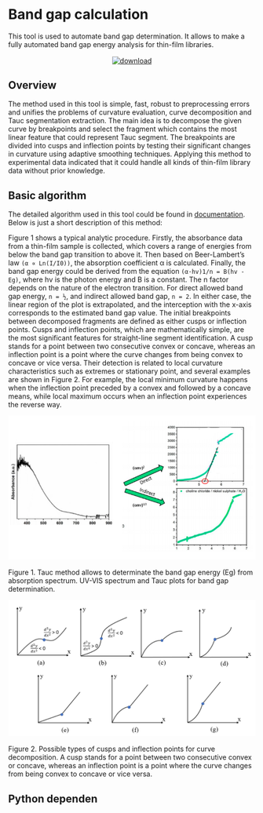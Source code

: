# Band gap calculation
This tool is used to automate band gap determination. It allows to make a fully automated band gap energy analysis
for thin-film libraries.

<p align="center">
    <a href="https://ruhr-uni-bochum.sciebo.de/s/DDnRoGzBRAAhWYg" target="_blank">
        <img align="center" alt="download" src="https://www.screentogif.com/wiki/download-now.png"/>
    </a>
</p>

## Overview
The method used in this tool is simple, fast, robust to preprocessing errors and unifies the problems of curvature evaluation, curve decomposition and Tauc segmentation extraction. The main idea is to decompose the given curve by breakpoints and select the fragment 
which contains the most linear feature that could represent Tauc segment. The breakpoints are divided into cusps and inflection points by 
testing their significant changes in curvature using adaptive smoothing techniques. Applying this method to experimental data indicated 
that it could handle all kinds of thin-film library data without prior knowledge.

## Basic algorithm
The detailed algorithm used in this tool could be found in [documentation](/assets/algorithm_bandgap.pdf). Below is just a short description of this method:


Figure 1 shows a typical analytic procedure. Firstly, the absorbance data from a thin-film sample is collected, which covers a range of energies from below the band gap transition to above it. Then based on Beer-Lambert’s law `(α ∝ Ln(I/I0))`, the absorption coefficient α is calculated. Finally, the band gap energy could be derived from the equation `(α·hv)1/n = B(hv - Eg)`, where hν is the photon energy and B is a constant. The n factor depends on the nature of the electron transition. For direct allowed band gap energy, `n = ½`, and indirect allowed band gap, `n = 2`. In either case, the linear region of the plot is extrapolated, and the interception with the x-axis corresponds to the estimated band gap value. The initial breakpoints between decomposed fragments are defined as either cusps or inflection points. Cusps and inflection points, which are mathematically simple, are the most significant features for straight-line segment identification. A cusp stands for a 
point between two consecutive convex or concave, whereas an inflection point is a point where the curve changes from being convex to concave or vice versa. Their detection is related to local curvature characteristics such as extremes or stationary point, and several examples are shown in Figure 2. For example, the local minimum curvature happens when the inflection point preceded by a convex and followed by a concave means, while local maximum occurs when an inflection point experiences the reverse way. 

![1](/assets/overview1.png)

Figure 1. Tauc method allows to determinate the band gap energy (Eg) from absorption spectrum. UV-VIS spectrum and Tauc plots for band gap determination. 



![2](/assets/overview2.png)

Figure 2. Possible types of cusps and inflection points for curve decomposition. A cusp stands for a point between two consecutive convex or concave, whereas an inflection point is a point where the curve changes from being convex to concave or vice versa.

## Python dependen
